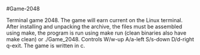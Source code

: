#Game-2048

Terminal game 2048. The game will earn current on the Linux terminal. 
After installing and unpacking the archive, the files must be assembled using make, 
the program is run using make run (clean binaries also have make clean) or ./Game\_2048. 
Controls W/w-up A/a-left S/s-down D/d-right q-exit. The game is written in c.
